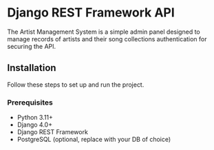 # Django REST Framework API

The Artist Management System is a simple admin panel designed to manage records of artists and their song collections authentication for securing the API.

## Installation

Follow these steps to set up and run the project.

### Prerequisites

- Python 3.11+
- Django 4.0+
- Django REST Framework
- PostgreSQL (optional, replace with your DB of choice)
